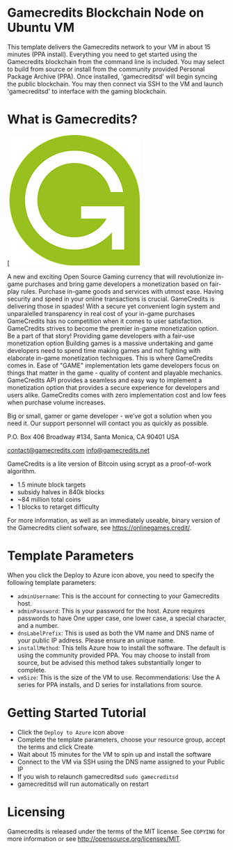 # Gamecredits Blockchain Node on Ubuntu VM

This template delivers the Gamecredits network to your VM in about 15 minutes (PPA install).  Everything you need to get started using the Gamecredits blockchain from the command line is included. 
You may select to build from source or install from the community provided Personal Package Archive (PPA).  Once installed, 'gamecreditsd' will begin syncing the public blockchain. 
You may then connect via SSH to the VM and launch 'gamecreditsd' to interface with the gaming blockchain.

# What is Gamecredits?

[![GameCredits](https://raw.githubusercontent.com/Azure/azure-quickstart-templates/master/blockchain/images/gamecredits.png)

A new and exciting Open Source Gaming currency that will revolutionize in-game purchases and bring game developers a monetization based on fair-play rules.
Purchase in-game goods and services with utmost ease.
Having security and speed in your online transactions is crucial. GameCredits is delivering those in spades! With a secure yet convenient login system and unparalelled transparency in real cost of your in-game purchases GameCredits has no competition when it comes to user satisfaction.
GameCredits strives to become the premier in-game monetization option. Be a part of that story!
Providing game developers with a fair-use monetization option
Building games is a massive undertaking and game developers need to spend time making games and not fighting with elaborate in-game monetization techniques. This is where GameCredits comes in. Ease of "GAME" implementation lets game developers focus on things that matter in the game - quality of content and playable mechanics.
GameCredits API provides a seamless and easy way to implement a monetization option that provides a secure experience for developers and users alike. GameCredits comes with zero implementation cost and low fees when purchase volume increases.

Big or small, gamer or game developer - we’ve got a solution when you need it. Our support personnel will contact you as quickly as possible.

P.O. Box
406 Broadway #134,
Santa Monica, CA 90401
USA

contact@gamecredits.com
info@gamecredits.net

GameCredits is a lite version of Bitcoin using scrypt as a proof-of-work algorithm.
 - 1.5 minute block targets
 - subsidy halves in 840k blocks
 - ~84 million total coins
 - 1 blocks to retarget difficulty

For more information, as well as an immediately useable, binary version of
the Gamecredits client sofware, see https://onlinegames.credit/.


# Template Parameters

When you click the Deploy to Azure icon above, you need to specify the following template parameters:

* `adminUsername`: This is the account for connecting to your Gamecredits host.
* `adminPassword`: This is your password for the host.  Azure requires passwords to have One upper case, one lower case, a special character, and a number.
* `dnsLabelPrefix`: This is used as both the VM name and DNS name of your public IP address.  Please ensure an unique name.
* `installMethod`: This tells Azure how to install the software.  The default is using the community provided PPA.  You may choose to install from source, but be advised this method takes substantially longer to complete.
* `vmSize`: This is the size of the VM to use.  Recommendations: Use the A series for PPA installs, and D series for installations from source.

# Getting Started Tutorial

* Click the `Deploy to Azure` icon above
* Complete the template parameters, choose your resource group, accept the terms and click Create
* Wait about 15 minutes for the VM to spin up and install the software
* Connect to the VM via SSH using the DNS name assigned to your Public IP
* If you wish to relaunch gamecreditsd `sudo gamecreditsd`
* gamecreditsd will run automatically on restart

# Licensing

Gamecredits is released under the terms of the MIT license. See `COPYING` for more information or see http://opensource.org/licenses/MIT.
